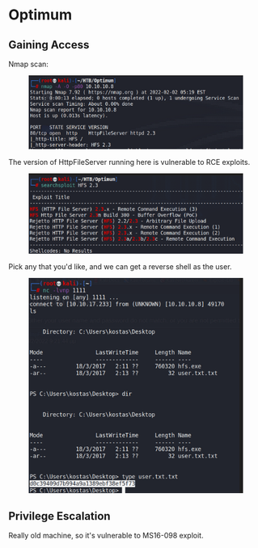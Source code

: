 # Optimum

## Gaining Access

Nmap scan:

<figure><img src="../../../.gitbook/assets/image (3102).png" alt=""><figcaption></figcaption></figure>

The version of HttpFileServer running here is vulnerable to RCE exploits.

<figure><img src="../../../.gitbook/assets/image (1429).png" alt=""><figcaption></figcaption></figure>

Pick any that you'd like, and we can get a reverse shell as the user.

<figure><img src="../../../.gitbook/assets/image (1451).png" alt=""><figcaption></figcaption></figure>

## Privilege Escalation

Really old machine, so it's vulnerable to MS16-098 exploit.&#x20;
